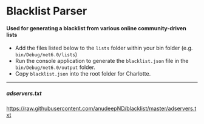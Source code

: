 # Blacklist Parser
#### Used for generating a blacklist from various online community-driven lists

* Add the files listed below to the `lists` folder within your bin folder (e.g. `bin/Debug/net6.0/lists`)
* Run the console application to generate the `blacklist.json` file in the `bin/Debug/net6.0/output` folder. 
* Copy `blacklist.json` into the root folder for Charlotte.

----

##### adservers.txt
https://raw.githubusercontent.com/anudeepND/blacklist/master/adservers.txt